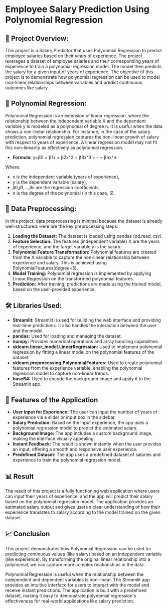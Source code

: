 # Employee Salary Prediction Using Polynomial Regression

## 📝 Project Overview:
This project is a Salary Predictor that uses Polynomial Regression to predict employee salaries based on their years of experience. The project leverages a dataset of employee salaries and their corresponding years of experience to train a polynomial regression model. The model then predicts the salary for a given input of years of experience. The objective of this project is to demonstrate how polynomial regression can be used to model non-linear relationships between variables and predict continuous outcomes like salary.

## 📌 Polynomial Regression:
Polynomial Regression is an extension of linear regression, where the relationship between the independent variable X and the dependent variable y is modeled as a polynomial of degree 
n. It is useful when the data shows a non-linear relationship.
For instance, in the case of the salary prediction, polynomial regression captures the non-linear growth of salary with respect to years of experience. A linear regression model may not fit this non-linearity as effectively as polynomial regression.
- **Formula:**
        y=β0 + β1x + β2x^2 + β3x^3 +⋯+ βnx^n
  
Where:
- x is the independent variable (years of experience),
- y is the dependent variable (salary),
- 𝛽0,𝛽1,…,𝛽𝑛 are the regression coefficients,
- n is the degree of the polynomial (in this case, 5).

## 📂 Data Preprocessing:
In this project, data preprocessing is minimal because the dataset is already well-structured. Here are the key preprocessing steps:

1. **Loading the Dataset:**
The dataset is loaded using pandas (pd.read_csv).
2. **Feature Selection:**
The features (independent variable) X are the years of experience, and the target variable y is the salary.
3. **Polynomial Feature Transformation:**
Polynomial features are created from the X variable to capture the non-linear relationship between experience and salary. This is achieved using PolynomialFeatures(degree=5).
4. **Model Training:**
Polynomial regression is implemented by applying Linear Regression on the transformed polynomial features.
5. **Prediction:**
After training, predictions are made using the trained model, based on the user-provided experience.

## 🛠️ Libraries Used:
- **Streamlit:**
Streamlit is used for building the web interface and providing real-time predictions. It also handles the interaction between the user and the model.
- **pandas:**
Used for loading and managing the dataset.
- **numpy:**
Provides numerical operations and array handling capabilities.
- **sklearn.linear_model.LinearRegression:**
Used to implement polynomial regression by fitting a linear model on the polynomial features of the dataset.
- **sklearn.preprocessing.PolynomialFeatures:**
Used to create polynomial features from the experience variable, enabling the polynomial regression model to capture non-linear trends.
- **base64:**
Used to encode the background image and apply it to the Streamlit app.

## 📑 Features of the Application
- **User Input for Experience:**
The user can input the number of years of experience via a slider or input box in the sidebar.
- **Salary Prediction:**
Based on the input experience, the app uses a polynomial regression model to predict the estimated salary.
- **Background Image:**
The app includes a custom background image, making the interface visually appealing.
- **Instant Feedback:**
The result is shown instantly when the user provides an input, offering a smooth and responsive user experience.
- **Predefined Dataset:**
The app uses a predefined dataset of salaries and experience to train the polynomial regression model.

## 📊 Result
The result of this project is a fully functioning web application where users can input their years of experience, and the app will predict their salary based on the polynomial regression model. The application provides an estimated salary output and gives users a clear understanding of how their experience translates to salary according to the model trained on the given dataset.

## 📈 Conclusion
This project demonstrates how Polynomial Regression can be used for predicting continuous values (like salary) based on an independent variable (like experience). By transforming the original linear relationship into a polynomial, we can capture more complex relationships in the data.

Polynomial Regression is useful when the relationship between the independent and dependent variables is non-linear.
The Streamlit app provides an intuitive interface for users to interact with the model and receive instant predictions.
The application is built with a predefined dataset, making it easy to demonstrate polynomial regression's effectiveness for real-world applications like salary prediction.

